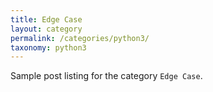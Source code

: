 ```yaml
---
title: Edge Case
layout: category
permalink: /categories/python3/
taxonomy: python3
---
```


Sample post listing for the category `Edge Case`.
